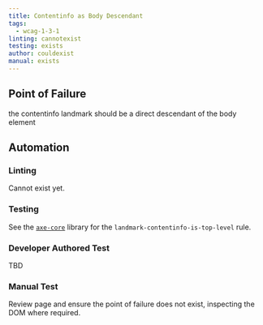 ```yaml
---
title: Contentinfo as Body Descendant
tags: 
  - wcag-1-3-1
linting: cannotexist
testing: exists
author: couldexist
manual: exists
---
```


## Point of Failure
the contentinfo landmark should be a direct descendant of the body element

## Automation

### Linting
Cannot exist yet.

### Testing
See the [`axe-core`](https://github.com/dequelabs/axe-core) library for the `landmark-contentinfo-is-top-level` rule.

### Developer Authored Test
TBD

### Manual Test
Review page and ensure the point of failure does not exist, inspecting the DOM where required.